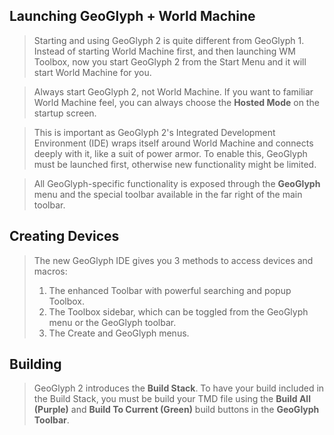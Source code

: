 ## Launching GeoGlyph + World Machine

> Starting and using GeoGlyph 2 is quite different from GeoGlyph 1. Instead of starting World Machine first, and then launching WM Toolbox, now you start GeoGlyph 2 from the Start Menu and it will start World Machine for you.

> Always start GeoGlyph 2, not World Machine. If you want to familiar World Machine feel, you can always choose the **Hosted Mode** on the startup screen.

> This is important as GeoGlyph 2's Integrated Development Environment (IDE) wraps itself around World Machine and connects deeply with it, like a suit of power armor. To enable this, GeoGlyph must be launched first, otherwise new functionality might be limited.

> All GeoGlyph-specific functionality is exposed through the **GeoGlyph** menu and the special toolbar available in the far right of the main toolbar.

## Creating Devices

> The new GeoGlyph IDE gives you 3 methods to access devices and macros:
> 1. The enhanced Toolbar with powerful searching and popup Toolbox.
> 2. The Toolbox sidebar, which can be toggled from the GeoGlyph menu or the GeoGlyph toolbar.
> 3. The Create and GeoGlyph menus.

## Building

> GeoGlyph 2 introduces the **Build Stack**. To have your build included in the Build Stack, you must be build your TMD file using the **Build All (Purple)** and **Build To Current (Green)** build buttons in the **GeoGlyph Toolbar**.
